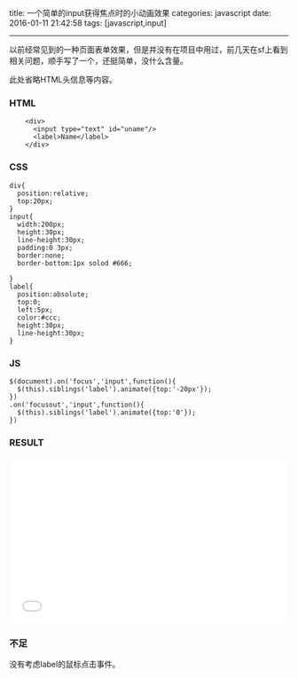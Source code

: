 title: 一个简单的input获得焦点时的小动画效果
categories: javascript
date: 2016-01-11 21:42:58
tags:  [javascript,input]

---

以前经常见到的一种页面表单效果，但是并没有在项目中用过，前几天在sf上看到相关问题，顺手写了一个，还挺简单，没什么含量。

此处省略HTML头信息等内容。

### HTML

```
	<div>
	  <input type="text" id="uname"/>
	  <label>Name</label>
	</div>

```

### CSS

```
div{
  position:relative;
  top:20px;
}
input{
  width:200px;
  height:30px;
  line-height:30px;
  padding:0 3px;
  border:none;
  border-bottom:1px solod #666;

}
label{
  position:absolute;
  top:0;
  left:5px;
  color:#ccc;
  height:30px;
  line-height:30px;
}
```

### JS

```
$(document).on('focus','input',function(){
  $(this).siblings('label').animate({top:'-20px'});
})
.on('focusout','input',function(){
  $(this).siblings('label').animate({top:'0'});
})
```

### RESULT

<iframe width="100%" height="300" src="//jsfiddle.net/qichengzx/zc91Lyx7/8/embedded/" allowfullscreen="allowfullscreen" frameborder="0"></iframe>

### 不足

没有考虑label的鼠标点击事件。